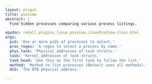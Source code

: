 ```yaml
---
layout: plugin
title: psxview
abstract: |
  Find hidden processes comparing various process listings.

epydoc: rekall.plugins.linux.psxview.LinuxPsxView-class.html
args:
  pid: 'One or more pids of processes to select.'
  proc_regex: 'A regex to select a process by name.'
  phys_task: 'Physical addresses of task structs.'
  task: 'Kernel addresses of task structs.'
  task_head: 'Use this as the first task to follow the list.'
  method: 'Method to list processes (Default uses all methods).'
  dtb: 'The DTB physical address.'

---
```


